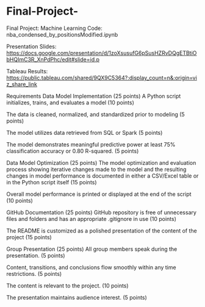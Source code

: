 # Final-Project-

Final Project:
Machine Learning Code:
nba_condensed_by_positionsModified.ipynb

Presentation Slides:
https://docs.google.com/presentation/d/1zoXsusufG6pSusHZRvDQgETBtiObHQImC3R_XnPdPhc/edit#slide=id.p

Tableau Results:
https://public.tableau.com/shared/9QX9C5364?:display_count=n&:origin=viz_share_link

Requirements
Data Model Implementation (25 points)
A Python script initializes, trains, and evaluates a model (10 points)

The data is cleaned, normalized, and standardized prior to modeling (5 points)

The model utilizes data retrieved from SQL or Spark (5 points)

The model demonstrates meaningful predictive power at least 75% classification accuracy or 0.80 R-squared. (5 points)

Data Model Optimization (25 points)
The model optimization and evaluation process showing iterative changes made to the model and the resulting changes in model performance is documented in either a CSV/Excel table or in the Python script itself (15 points)

Overall model performance is printed or displayed at the end of the script (10 points)

GitHub Documentation (25 points)
GitHub repository is free of unnecessary files and folders and has an appropriate .gitignore in use (10 points)

The README is customized as a polished presentation of the content of the project (15 points)

Group Presentation (25 points)
All group members speak during the presentation. (5 points)

Content, transitions, and conclusions flow smoothly within any time restrictions. (5 points)

The content is relevant to the project. (10 points)

The presentation maintains audience interest. (5 points)